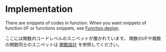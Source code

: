 # Implementation
There are snippets of codes in function.
When you want snippets of function I/F or functions snippets, see [Function design](../func-design).

ここには関数内コードレベルのスニペットが置かれています。
関数のI/Fや複数の関数同士のスニペットは [関数設計](../func-design) を参照してください。
